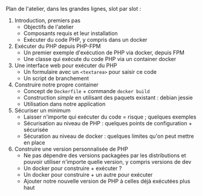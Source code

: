 
Plan de l'atelier, dans les grandes lignes, slot par slot :

 1. Introduction, premiers pas
    * Objectifs de l'atelier
    * Composants requis et leur installation
    * Exécuter du code PHP, y compris dans un docker
 2. Exécuter du PHP depuis PHP-FPM
    * Un premier exemple d'exécution de PHP via docker, depuis FPM
    * Une classe qui exécute du code PHP via un container docker
 3. Une interface web pour exécuter du PHP
    * Un formulaire avec un `<textarea>` pour saisir ce code
    * Un script de branchement
 4. Construire notre propre container
    * Concept de `Dockerfile` + commande `docker build`
    * Construction *simple* en utilisant des paquets existant : debian jessie
    * Utilisation dans notre application
 5. Sécuriser un minimum
    * Laisser n'importe qui exécuter du code = risque ; quelques exemples
    * Sécurisation au niveau de PHP : quelques points de configuration + sécurisée
    * Sécuration au niveau de docker : quelques limites qu'on peut mettre en place
 6. Construire une version personnalisée de PHP
    * Ne pas dépendre des versions packagées par les distributions et pouvoir utiliser n'importe quelle version, y compris versions de dev
    * Un docker pour construire + exécuter ?
    * Un docker pour construire + un autre pour exécuter
    * Ajouter notre nouvelle version de PHP à celles déjà exécutées plus haut
